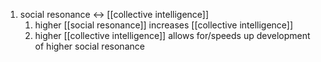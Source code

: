 1. social resonance ↔ [[collective intelligence]]
	1. higher [[social resonance]] increases [[collective intelligence]]
	2. higher [[collective intelligence]] allows for/speeds up development of higher social resonance